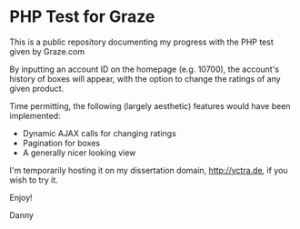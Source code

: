 # PHP Test for Graze

This is a public repository documenting my progress with the PHP test given by Graze.com

By inputting an account ID on the homepage (e.g. 10700), the account's history of boxes will appear, with the option to change the ratings of any given product.

Time permitting, the following (largely aesthetic) features would have been implemented:

* Dynamic AJAX calls for changing ratings
* Pagination for boxes
* A generally nicer looking view

I'm temporarily hosting it on my dissertation domain, http://vctra.de, if you wish to try it.

Enjoy!

Danny

